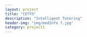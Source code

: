 ```yaml
---
layout: project
title: "CETYS"
description: "Intelligent Tutoring"
header-img: "img/medInfo 7.jpg"
category: project1
---
```

